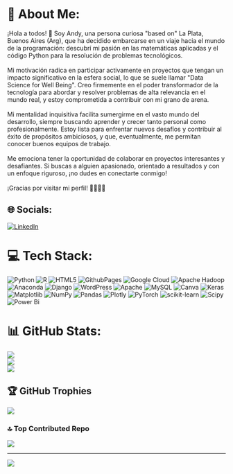 # 💫 About Me:
¡Hola a todos! 👋 Soy Andy, una persona curiosa "based on" La Plata, Buenos Aires (Arg), que ha decidido embarcarse en un viaje hacia el mundo de la programación: descubrí mi pasión en las matemáticas aplicadas y el código Python para la resolución de problemas tecnológicos. <br><br> Mi motivación radica en participar activamente en proyectos que tengan un impacto significativo en la esfera social,  lo que se suele llamar "Data Science for Well Being". Creo firmemente en el poder transformador de la tecnología para abordar y resolver problemas de alta relevancia en el mundo real, y estoy comprometida a contribuir con mi grano de arena.<br><br> Mi mentalidad inquisitiva facilita sumergirme en el vasto mundo del desarrollo, siempre buscando aprender y crecer tanto personal como profesionalmente. Estoy lista para enfrentar nuevos desafíos y contribuir al éxito de propósitos ambiciosos, y que, eventualmente, me permitan conocer buenos equipos de trabajo.
<br><br> Me emociona tener la oportunidad de colaborar en proyectos interesantes y desafiantes. Si buscas a alguien apasionado, orientado a resultados y con un enfoque riguroso, ¡no dudes en conectarte conmigo! 
<br><br>¡Gracias por visitar mi perfil! 👩🏾‍💻✨


## 🌐 Socials:
[![LinkedIn](https://img.shields.io/badge/LinkedIn-%230077B5.svg?logo=linkedin&logoColor=white)](https://linkedin.com/in/www.linkedin.com/in/andrea-guerra-674b63178) 

# 💻 Tech Stack:
![Python](https://img.shields.io/badge/python-3670A0?style=for-the-badge&logo=python&logoColor=ffdd54) ![R](https://img.shields.io/badge/r-%23276DC3.svg?style=for-the-badge&logo=r&logoColor=white) ![HTML5](https://img.shields.io/badge/html5-%23E34F26.svg?style=for-the-badge&logo=html5&logoColor=white) ![GithubPages](https://img.shields.io/badge/github%20pages-121013?style=for-the-badge&logo=github&logoColor=white) ![Google Cloud](https://img.shields.io/badge/GoogleCloud-%234285F4.svg?style=for-the-badge&logo=google-cloud&logoColor=white) ![Apache Hadoop](https://img.shields.io/badge/Apache%20Hadoop-66CCFF?style=for-the-badge&logo=apachehadoop&logoColor=black) ![Anaconda](https://img.shields.io/badge/Anaconda-%2344A833.svg?style=for-the-badge&logo=anaconda&logoColor=white) ![Django](https://img.shields.io/badge/django-%23092E20.svg?style=for-the-badge&logo=django&logoColor=white) ![WordPress](https://img.shields.io/badge/WordPress-%23117AC9.svg?style=for-the-badge&logo=WordPress&logoColor=white) ![Apache](https://img.shields.io/badge/apache-%23D42029.svg?style=for-the-badge&logo=apache&logoColor=white) ![MySQL](https://img.shields.io/badge/mysql-%2300000f.svg?style=for-the-badge&logo=mysql&logoColor=white) ![Canva](https://img.shields.io/badge/Canva-%2300C4CC.svg?style=for-the-badge&logo=Canva&logoColor=white) ![Keras](https://img.shields.io/badge/Keras-%23D00000.svg?style=for-the-badge&logo=Keras&logoColor=white) ![Matplotlib](https://img.shields.io/badge/Matplotlib-%23ffffff.svg?style=for-the-badge&logo=Matplotlib&logoColor=black) ![NumPy](https://img.shields.io/badge/numpy-%23013243.svg?style=for-the-badge&logo=numpy&logoColor=white) ![Pandas](https://img.shields.io/badge/pandas-%23150458.svg?style=for-the-badge&logo=pandas&logoColor=white) ![Plotly](https://img.shields.io/badge/Plotly-%233F4F75.svg?style=for-the-badge&logo=plotly&logoColor=white) ![PyTorch](https://img.shields.io/badge/PyTorch-%23EE4C2C.svg?style=for-the-badge&logo=PyTorch&logoColor=white) ![scikit-learn](https://img.shields.io/badge/scikit--learn-%23F7931E.svg?style=for-the-badge&logo=scikit-learn&logoColor=white) ![Scipy](https://img.shields.io/badge/SciPy-%230C55A5.svg?style=for-the-badge&logo=scipy&logoColor=%white) ![Power Bi](https://img.shields.io/badge/power_bi-F2C811?style=for-the-badge&logo=powerbi&logoColor=black)
# 📊 GitHub Stats:
![](https://github-readme-stats.vercel.app/api?username=andreasoledadguerra&theme=dracula&hide_border=false&include_all_commits=false&count_private=false)<br/>
![](https://github-readme-streak-stats.herokuapp.com/?user=andreasoledadguerra&theme=dracula&hide_border=false)<br/>
![](https://github-readme-stats.vercel.app/api/top-langs/?username=andreasoledadguerra&theme=dracula&hide_border=false&include_all_commits=false&count_private=false&layout=compact)

## 🏆 GitHub Trophies
![](https://github-profile-trophy.vercel.app/?username=andreasoledadguerra&theme=dracula&no-frame=false&no-bg=true&margin-w=4)

### 🔝 Top Contributed Repo
![](https://github-contributor-stats.vercel.app/api?username=andreasoledadguerra&limit=5&theme=dracula&combine_all_yearly_contributions=true)

---
[![](https://visitcount.itsvg.in/api?id=andreasoledadguerra&icon=0&color=0)](https://visitcount.itsvg.in)

<!-- Proudly created with GPRM ( https://gprm.itsvg.in ) -->
